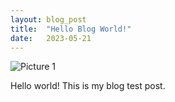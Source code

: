 ```yaml
---
layout: blog_post
title:  "Hello Blog World!"
date:   2023-05-21
---
```


![Picture 1](holder.js/800x600?auto=yes)

Hello world! This is my blog test post.

